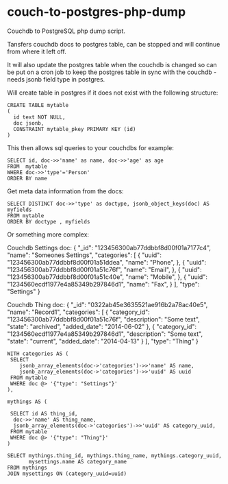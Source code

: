 couch-to-postgres-php-dump
==========================

Couchdb to PostgreSQL php dump script.

Tansfers couchdb docs to postgres table, can be stopped and will continue from where it left off.

It will also update the postgres table when the couchdb is changed so can be put on a cron job to keep the postgres table in sync with the couchdb - needs jsonb field type in postgres.

Will create table in postgres if it does not exist with the following structure:

    CREATE TABLE mytable
    (
      id text NOT NULL,
      doc jsonb,
      CONSTRAINT mytable_pkey PRIMARY KEY (id)
    )

This then allows sql queries to your couchdbs for example:

    SELECT id, doc->>'name' as name, doc->>'age' as age
    FROM  mytable
    WHERE doc->>'type'='Person'
    ORDER BY name


Get meta data information from the docs:

    SELECT DISTINCT doc->>'type' as doctype, jsonb_object_keys(doc) AS myfields
    FROM mytable
    ORDER BY doctype , myfields


Or something more complex:

Couchdb Settings doc:
{
   "_id": "123456300ab77ddbbf8d00f01a7177c4",
   "name": "Someones Settings",
   "categories": [
       {
           "uuid": "123456300ab77ddbbf8d00f01a51ddea",
           "name": "Phone",
       },
       {
           "uuid": "123456300ab77ddbbf8d00f01a51c76f",
           "name": "Email",
       },
       {
           "uuid": "123456300ab77ddbbf8d00f01a51c40e",
           "name": "Mobile",
       },
       {
           "uuid": "1234560ecdf1977e4a85349b297846d1",
           "name": "Fax",
       }
   ],
   "type": "Settings"
}

Couchdb Thing doc:
    {
       "_id": "0322ab45e3635521ae916b2a78ac40e5",
       "name": "Record1",
      "categories": [
           {
               "category_id": "123456300ab77ddbbf8d00f01a51c76f",
               "description": "Some text",               
               "state": "archived",
               "added_date": "2014-06-02"
           }, 
           {
               "category_id": "1234560ecdf1977e4a85349b297846d1",
               "description": "Some text",
               "state": "current",
               "added_date": "2014-04-13"
           }
       ],
       "type": "Thing"
    }   



    WITH categories AS (
     SELECT 
	    jsonb_array_elements(doc->'categories')->>'name' AS name,
	    jsonb_array_elements(doc->'categories')->>'uuid' AS uuid
   	 FROM mytable
     WHERE doc @> '{"type": "Settings"}'
    ),

    mythings AS (

     SELECT id AS thing_id,
      doc->>'name' AS thing_name,
      jsonb_array_elements(doc->'categories')->>'uuid' AS category_uuid,
     FROM mytable
     WHERE doc @> '{"type": "Thing"}'
    )

    SELECT mythings.thing_id, mythings.thing_name, mythings.category_uuid, 
           mysettings.name AS category_name 
    FROM mythings
    JOIN mysettings ON (category_uuid=uuid)
 

